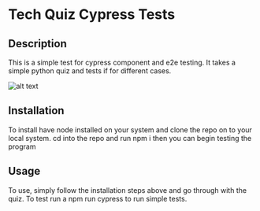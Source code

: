 # Tech Quiz Cypress Tests

## Description 
This is a simple test for cypress component and e2e testing. It takes a simple python quiz and tests if for different cases.

![alt text](<./assets/Screenshot 2025-02-18 at 1.33.30 AM.png>)

## Installation

To install have node installed on your system and clone the repo on to your local system. cd into the repo and run npm i then you can begin testing the program

## Usage

To use, simply follow the installation steps above and go through with the quiz. To test run a npm run cypress to run simple tests.